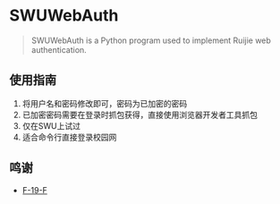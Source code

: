 # SWUWebAuth

> SWUWebAuth is a Python program used to implement Ruijie web authentication.

## 使用指南

1. 将用户名和密码修改即可，密码为已加密的密码
2. 已加密密码需要在登录时抓包获得，直接使用浏览器开发者工具抓包
3. 仅在SWU上试过
4. 适合命令行直接登录校园网

## 鸣谢

- [F-19-F](https://github.com/F-19-F/RuiJIe-SWU)
